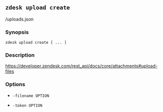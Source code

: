 ## `zdesk upload create`

/uploads.json

### Synopsis

    zdesk upload create [ ... ]

### Description

https://developer.zendesk.com/rest_api/docs/core/attachments#upload-files

### Options

* `-filename OPTION`

* `-token OPTION`

